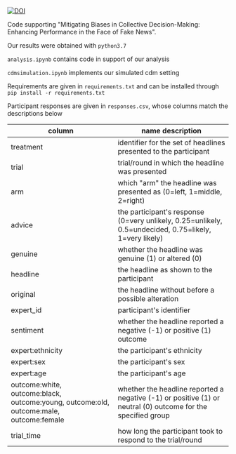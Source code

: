 [![DOI](https://zenodo.org/badge/DOI/10.5281/zenodo.10804450.svg)](https://doi.org/10.5281/zenodo.10804450)

Code supporting "Mitigating Biases in Collective Decision-Making: Enhancing Performance in the Face of Fake News". 

Our results were obtained with ```python3.7```

```analysis.ipynb``` contains code in support of our analysis

```cdmsimulation.ipynb``` implements our simulated cdm setting

Requirements are given in ```requirements.txt``` and can be installed through ```pip install -r requirements.txt```

Participant responses are given in ```responses.csv```, whose columns match the descriptions below

| column | name	description | 
| ------------- | ------------- |
| treatment	| identifier for the set of headlines presented to the participant | 
| trial	| trial/round in which the headline was presented  | 
| arm	| which "arm" the headline was presented as (0=left, 1=middle, 2=right) | 
| advice	| the participant's response (0=very unlikely, 0.25=unlikely, 0.5=undecided, 0.75=likely, 1=very likely) | 
| genuine	| whether the headline was genuine (1) or altered (0) | 
| headline	| the headline as shown to the participant | 
| original	| the headline without before a possible alteration | 
| expert_id	| participant's identifier | 
| sentiment	| whether the headline reported a negative (-1) or positive (1) outcome | 
| expert:ethnicity	| the participant's ethnicity | 
| expert:sex	| the participant's sex | 
| expert:age	| the participant's age | 
| outcome:white, outcome:black, outcome:young, outcome:old, outcome:male, outcome:female	| whether the headline reported a negative (-1) or positive (1) or neutral (0) outcome for the specified group | 
| trial_time	| how long the participant took to respond to the trial/round | 
